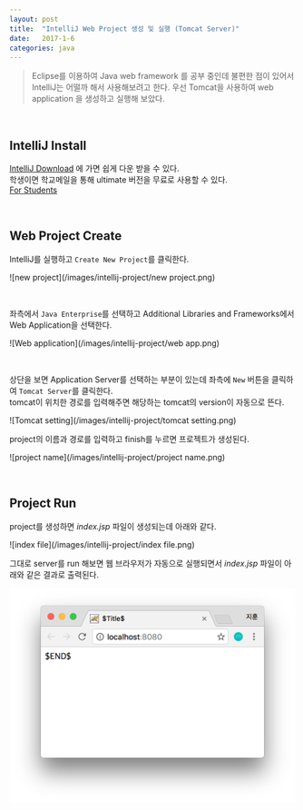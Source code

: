 ```yaml
---
layout: post
title:  "IntelliJ Web Project 생성 및 실행 (Tomcat Server)"
date:   2017-1-6
categories: java
---
```


> Eclipse를 이용하여 Java web framework 를 공부 중인데 불편한 점이 있어서 IntelliJ는 어떨까 해서 사용해보려고 한다. 우선 Tomcat을 사용하여 web application 을 생성하고 실행해 보았다.  

<br/>  

## IntelliJ Install  

[IntelliJ Download](https://www.jetbrains.com/idea/download/) 에 가면 쉽게 다운 받을 수 있다.  
학생이면 학교메일을 통해 ultimate 버전을 무료로 사용할 수 있다.  
[For Students](https://www.jetbrains.com/student/)  


<br/>  

## Web Project Create  

IntelliJ를 실행하고 `Create New Project`를 클릭한다.  

![new project](/images/intellij-project/new project.png)  

<br/>  

좌측에서 `Java Enterprise`를 선택하고 Additional Libraries and Frameworks에서 Web Application을 선택한다.

![Web application](/images/intellij-project/web app.png)  

<br/>  

상단을 보면 Application Server를 선택하는 부분이 있는데 좌측에 `New` 버튼을 클릭하여 `Tomcat Server`를 클릭한다.  
tomcat이 위치한 경로를 입력해주면 해당하는 tomcat의 version이 자동으로 뜬다.  

![Tomcat setting](/images/intellij-project/tomcat setting.png)  

project의 이름과 경로를 입력하고 finish를 누르면 프로젝트가 생성된다.  

![project name](/images/intellij-project/project name.png)  

<br/>  

## Project Run  

project를 생성하면 _index.jsp_ 파일이 생성되는데 아래와 같다.  

![index file](/images/intellij-project/index file.png)   

그대로 server를 run 해보면 웹 브라우저가 자동으로 실행되면서 _index.jsp_ 파일이 아래와 같은 결과로 출력된다.     

![Result](/images/intellij-project/result.png)   
